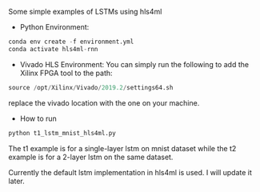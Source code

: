 Some simple examples of LSTMs using hls4ml

- Python Environment: 
```python
conda env create -f environment.yml
conda activate hls4ml-rnn
```

- Vivado HLS Environment: 
You can simply run the following to add the Xilinx FPGA tool to the path:
```python
source /opt/Xilinx/Vivado/2019.2/settings64.sh
```
replace the vivado location with the one on your machine. 


- How to run
```python
python t1_lstm_mnist_hls4ml.py
```
The t1 example is for a single-layer lstm on mnist dataset while the t2 example is for a 2-layer lstm on the same dataset. 

Currently the default lstm implementation in hls4ml is used. I will update it later. 
